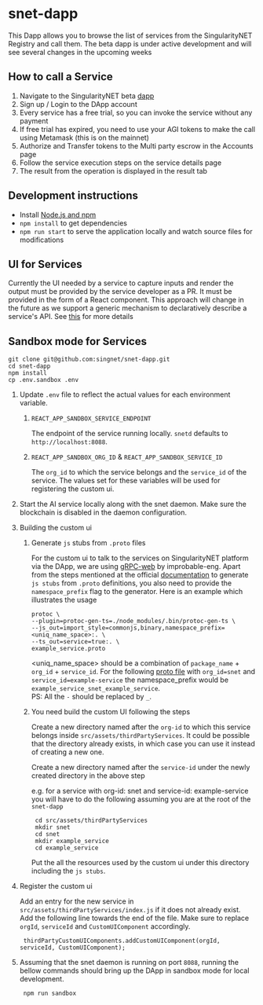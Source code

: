 # snet-dapp

This Dapp allows you to browse the list of services from the SingularityNET Registry and call them.
The beta dapp is under active development and will see several changes in the upcoming weeks

## How to call a Service

1. Navigate to the SingularityNET beta [dapp](http://beta.singularitynet.io/)
2. Sign up / Login to the DApp account
3. Every service has a free trial, so you can invoke the service without any payment
4. If free trial has expired, you need to use your AGI tokens to make the call using Metamask (this is on the mainnet)
5. Authorize and Transfer tokens to the Multi party escrow in the Accounts page
6. Follow the service execution steps on the service details page
7. The result from the operation is displayed in the result tab

## Development instructions

* Install [Node.js and npm](https://nodejs.org/)
* `npm install` to get dependencies
* `npm run start` to serve the application locally and watch source files for modifications

## UI for Services

Currently the UI needed by a service to capture inputs and render the output must be provided by the service developer as a PR. It must be provided in the form of a React component. 
This approach will change in the future as we support a generic mechanism to declaratively describe a service's API. See [this](https://github.com/singnet/custom-ui-research) for more details

## Sandbox mode for Services

    git clone git@github.com:singnet/snet-dapp.git
    cd snet-dapp
    npm install
    cp .env.sandbox .env

1. Update `.env` file to reflect the actual values for each environment variable.

    1. `REACT_APP_SANDBOX_SERVICE_ENDPOINT`

        The endpoint of the service running locally. `snetd` defaults to `http://localhost:8088`.

    2. `REACT_APP_SANDBOX_ORG_ID` & `REACT_APP_SANDBOX_SERVICE_ID` 

        The `org_id` to which the service belongs and the `service_id` of the service. The values set for these variables will be used for registering the custom ui.

2. Start the AI service locally along with the snet daemon. Make sure the blockchain is disabled in the daemon configuration. 
3. Building the custom ui
    1. Generate `js` stubs from `.proto` files

        For the custom ui to talk to the services on SingularityNET platform via the DApp, we are using [gRPC-web](https://github.com/improbable-eng/grpc-web) by improbable-eng. Apart from the steps mentioned at the official [documentation](https://github.com/improbable-eng/grpc-web/blob/master/client/grpc-web/docs/code-generation.md) to generate `js stubs` from `.proto` definitions, you also need to provide the `namespace_prefix` flag to the generator. Here is an example which illustrates the usage

        ```
        protoc \
        --plugin=protoc-gen-ts=./node_modules/.bin/protoc-gen-ts \
        --js_out=import_style=commonjs,binary,namespace_prefix=<uniq_name_space>:. \
        --ts_out=service=true:. \
        example_service.proto
        ```

        <uniq_name_space> should be a combination of `package_name` + `org_id` + `service_id`.
For the following [proto file](https://github.com/singnet/example-service/blob/master/service/service_spec/example_service.proto) with `org_id=snet` and `service_id=example-service` the namespace_prefix would be `example_service_snet_example_service`. <br />
        PS: All the `-` should be replaced by `_`.
    2. You need build the custom UI following the steps

        Create a new directory named after the `org-id` to which this service belongs inside `src/assets/thirdPartyServices`. It could be possible that the directory already exists, in which case you can use it instead of creating a new one.

        Create a new directory named after the `service-id` under the newly created directory in the above step

        e.g. for a service with org-id: snet and service-id: example-service you will have to do the following assuming you are at the root of the `snet-dapp`

            cd src/assets/thirdPartyServices
            mkdir snet
            cd snet
            mkdir example_service
            cd example_service

        Put the all the resources used by the custom ui  under this directory including the `js stubs`.

4. Register the custom ui

    Add an entry for the new service in `src/assets/thirdPartyServices/index.js` if it does not already exist. Add the following line towards the end of the file. Make sure to replace `orgId`, `serviceId` and `CustomUIComponent` accordingly. 

        thirdPartyCustomUIComponents.addCustomUIComponent(orgId, serviceId, CustomUIComponent);

5. Assuming that the snet daemon is running on port `8088`, running the bellow commands should bring up the DApp in sandbox mode for local development.

        npm run sandbox

